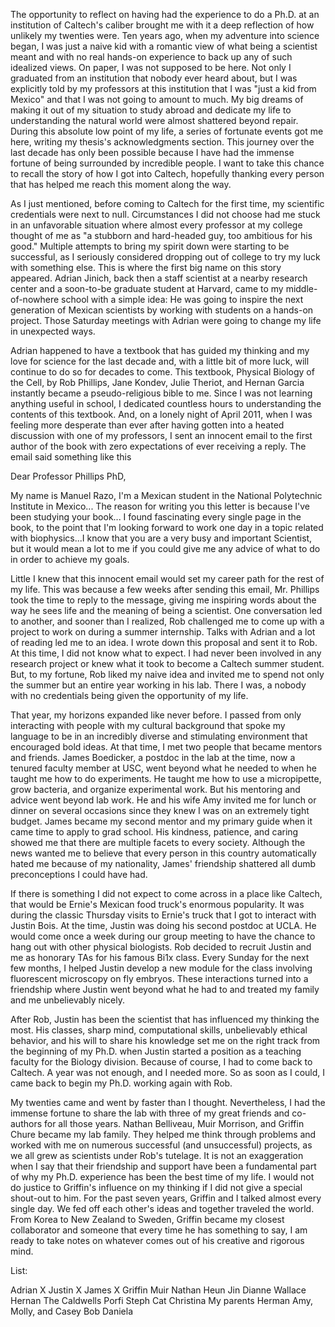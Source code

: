 
The opportunity to reflect on having had the experience to do a Ph.D. at an
institution of Caltech's caliber brought me with it a deep reflection of how
unlikely my twenties were. Ten years ago, when my adventure into science began,
I was just a naive kid with a romantic view of what being a scientist meant and
with no real hands-on experience to back up any of such idealized views. On
paper, I was not supposed to be here. Not only I graduated from an institution
that nobody ever heard about, but I was explicitly told by my professors at this
institution that I was "just a kid from Mexico" and that I was not going to
amount to much. My big dreams of making it out of my situation to study abroad
and dedicate my life to understanding the natural world were almost shattered
beyond repair. During this absolute low point of my life, a series of fortunate
events got me here, writing my thesis's acknowledgments section. This journey
over the last decade has only been possible because I have had the immense
fortune of being surrounded by incredible people. I want to take this chance to
recall the story of how I got into Caltech, hopefully thanking every person that
has helped me reach this moment along the way.

As I just mentioned, before coming to Caltech for the first time, my scientific
credentials were next to null. Circumstances I did not choose had me stuck in an
unfavorable situation where almost every professor at my college thought of me
as "a stubborn and hard-headed guy, too ambitious for his good." Multiple
attempts to bring my spirit down were starting to be successful, as I seriously
considered dropping out of college to try my luck with something else. This is
where the first big name on this story appeared. Adrian Jinich, back then a
staff scientist at a nearby research center and a soon-to-be graduate student at
Harvard, came to my middle-of-nowhere school with a simple idea: He was going to
inspire the next generation of Mexican scientists by working with students on a
hands-on project. Those Saturday meetings with Adrian were going to change my
life in unexpected ways. 

Adrian happened to have a textbook that has guided my thinking and my love for
science for the last decade and, with a little bit of more luck, will continue
to do so for decades to come. This textbook, Physical Biology of the Cell, by
Rob Phillips, Jane Kondev, Julie Theriot, and Hernan Garcia instantly became a
pseudo-religious bible to me. Since I was not learning anything useful in
school, I dedicated countless hours to understanding the contents of this
textbook. And, on a lonely night of April 2011, when I was feeling more
desperate than ever after having gotten into a heated discussion with one of my
professors, I sent an innocent email to the first author of the book with zero
expectations of ever receiving a reply. The email said something like this

 Dear Professor Phillips PhD, 

 My name is Manuel Razo, I'm a Mexican student in the National Polytechnic
 Institute in Mexico... The reason for writing you this letter is because I've
 been studying your book... I found fascinating every single page in the book,
 to the point that I'm looking forward to work one day in a topic related with
 biophysics...I know that you are a very busy and important Scientist, but it
 would mean a lot to me if you could give me any advice of what to do in order
 to achieve my goals.

Little I knew that this innocent email would set my career path for the rest of
my life. This was because a few weeks after sending this email, Mr. Phillips
took the time to reply to the message, giving me inspiring words about the way
he sees life and the meaning of being a scientist. One conversation led to
another, and sooner than I realized, Rob challenged me to come up with a project
to work on during a summer internship. Talks with Adrian and a lot of reading
led me to an idea. I wrote down this proposal and sent it to Rob. At this time,
I did not know what to expect. I had never been involved in any research project
or knew what it took to become a Caltech summer student. But, to my fortune, Rob
liked my naive idea and invited me to spend not only the summer but an entire
year working in his lab. There I was, a nobody with no credentials being given
the opportunity of my life.

That year, my horizons expanded like never before. I passed from only
interacting with people with my cultural background that spoke my language to be
in an incredibly diverse and stimulating environment that encouraged bold ideas.
At that time, I met two people that became mentors and friends. James Boedicker,
a postdoc in the lab at the time, now a tenured faculty member at USC, went
beyond what he needed to when he taught me how to do experiments. He taught me
how to use a micropipette, grow bacteria, and organize experimental work. But
his mentoring and advice went beyond lab work. He and his wife Amy invited me
for lunch or dinner on several occasions since they knew I was on an extremely
tight budget. James became my second mentor and my primary guide when it came
time to apply to grad school. His kindness, patience, and caring showed me that
there are multiple facets to every society. Although the news wanted me to
believe that every person in this country automatically hated me because of my
nationality, James' friendship shattered all dumb preconceptions I could have
had.

If there is something I did not expect to come across in a place like Caltech,
that would be Ernie's Mexican food truck's enormous popularity. It was during
the classic Thursday visits to Ernie's truck that I got to interact with Justin
Bois. At the time, Justin was doing his second postdoc at UCLA. He would come
once a week during our group meeting to have the chance to hang out with other
physical biologists. Rob decided to recruit Justin and me as honorary TAs for
his famous Bi1x class. Every Sunday for the next few months, I helped Justin
develop a new module for the class involving fluorescent microscopy on fly
embryos. These interactions turned into a friendship where Justin went beyond
what he had to and treated my family and me unbelievably nicely.

After Rob, Justin has been the scientist that has influenced my thinking the
most. His classes, sharp mind, computational skills, unbelievably ethical
behavior, and his will to share his knowledge set me on the right track from the
beginning of my Ph.D. when Justin started a position as a teaching faculty for
the Biology division. Because of course, I had to come back to Caltech. A year
was not enough, and I needed more. So as soon as I could, I came back to begin
my Ph.D. working again with Rob.

My twenties came and went by faster than I thought. Nevertheless, I had the
immense fortune to share the lab with three of my great friends and co-authors
for all those years. Nathan Belliveau, Muir Morrison, and Griffin Chure became
my lab family. They helped me think through problems and worked with me on
numerous successful (and unsuccessful) projects, as we all grew as scientists
under Rob's tutelage. It is not an exaggeration when I say that their friendship
and support have been a fundamental part of why my Ph.D. experience has been the
best time of my life. I would not do justice to Griffin's influence on my
thinking if I did not give a special shout-out to him. For the past seven years,
Griffin and I talked almost every single day. We fed off each other's ideas and
together traveled the world. From Korea to New Zealand to Sweden, Griffin became
my closest collaborator and someone that every time he has something to say, I
am ready to take notes on whatever comes out of his creative and rigorous mind.



List:

Adrian X
Justin X
James X
Griffin
Muir
Nathan
Heun Jin
Dianne
Wallace
Hernan
The Caldwells
Porfi
Steph
Cat
Christina
My parents
Herman
Amy, Molly, and Casey
Bob
Daniela
